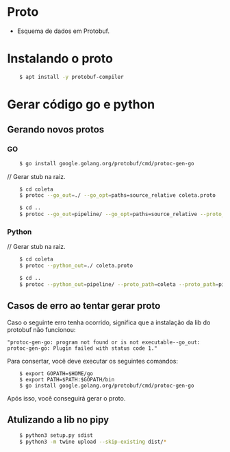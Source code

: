 # Proto

- Esquema de dados em Protobuf.

# Instalando o proto

```sh
    $ apt install -y protobuf-compiler
```

# Gerar código go e python

## Gerando novos protos

### GO

```sh
    $ go install google.golang.org/protobuf/cmd/protoc-gen-go
```

// Gerar stub na raiz.

```sh
    $ cd coleta
    $ protoc --go_out=./ --go_opt=paths=source_relative coleta.proto
```

```sh
    $ cd ..
    $ protoc --go_out=pipeline/ --go_opt=paths=source_relative --proto_path=coleta --proto_path=pipeline pipeline/pipeline.proto
```

### Python

// Gerar stub na raiz.

```sh
    $ cd coleta
    $ protoc --python_out=./ coleta.proto
```

```sh
    $ cd ..
    $ protoc --python_out=pipeline/ --proto_path=coleta --proto_path=pipeline pipeline/pipeline.proto
```

## Casos de erro ao tentar gerar proto

Caso o seguinte erro tenha ocorrido, significa que a instalação da lib do protobuf não funcionou:

```
"protoc-gen-go: program not found or is not executable--go_out: protoc-gen-go: Plugin failed with status code 1."
```

Para consertar, você deve executar os seguintes comandos:

```
    $ export GOPATH=$HOME/go
    $ export PATH=$PATH:$GOPATH/bin
    $ go install google.golang.org/protobuf/cmd/protoc-gen-go
```

Após isso, você conseguirá gerar o proto.

## Atulizando a lib no pipy

```sh
    $ python3 setup.py sdist
    $ python3 -m twine upload --skip-existing dist/*
```
